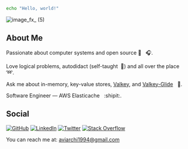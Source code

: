 
```sh
echo "Hello, world!"
```
![image_fx_ (5)](https://github.com/user-attachments/assets/7ee37a24-4764-43b3-a52b-3ece1b101bd9)

## About Me

Passionate about computer systems and open source :wrench: &nbsp; :headphones:.

Love logical problems, autodidact (self-taught &nbsp;🧐) and all over the place &nbsp; :loop:.

Ask me about in-memory, key-value stores, [Valkey](https://github.com/valkey-io), and [Valkey-Glide](https://github.com/avifenesh/valkey-glide) &nbsp; :closed_lock_with_key:.

Software Engineer — AWS Elasticache &nbsp; :shipit:.

## Social

[![GitHub](https://img.shields.io/badge/GitHub-000000?style=flat&logo=github&logoColor=white)](https://github.com/avifenesh)
[![LinkedIn](https://img.shields.io/badge/LinkedIn-000000?style=flat&logoColor=white)](https://www.linkedin.com/in/avi-fenesh/)
[![Twitter](https://img.shields.io/badge/Twitter-000000?style=flat&logo=x&logoColor=white)](https://x.com/avi_fenesh)
[![Stack Overflow](https://img.shields.io/badge/Stack%20Overflow-000000?style=flat&logo=stackoverflow&logoColor=white)](https://stackoverflow.com/users/12085223/avifen)

You can reach me at: [aviarchi1994@gmail.com](mailto:aviarchi1994@gmail.com)
